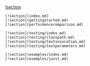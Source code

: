 [!section](../index.md)

```Package details
[!section](index.md)
[!section](gettingstarted.md)
[!section](performancecomparison.md)
```

```Testing
[!section](testing/index.md)
[!section](testing/classpath.md)
[!section](testing/testinvocation.md)
[!section](testing/testparameters.md)
```

```Examples
[!section](examples/index.md)
[!section](examples/junit.md)
```